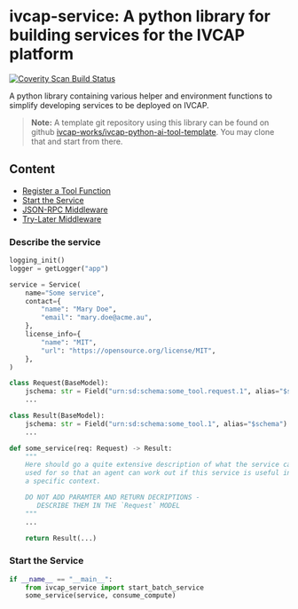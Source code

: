 # ivcap-service: A python library for building services for the IVCAP platform

<a href="https://scan.coverity.com/projects/ivcap-service-sdk-python">
  <img alt="Coverity Scan Build Status"
       src="https://scan.coverity.com/projects/31773/badge.svg"/>
</a>

A python library containing various helper and environment functions
to simplify developing services to be deployed on IVCAP.

> **Note:** A template git repository using this library can be found on github
[ivcap-works/ivcap-python-ai-tool-template](https://github.com/ivcap-works/ivcap-python-ai-tool-template). You may clone that and start from there.

## Content

* [Register a Tool Function](#register)
* [Start the Service](#start)
* [JSON-RPC Middleware](#json-rpc)
* [Try-Later Middleware](#try-later)

### Describe the service <a name="register"></a>

```python
logging_init()
logger = getLogger("app")

service = Service(
    name="Some service",
    contact={
        "name": "Mary Doe",
        "email": "mary.doe@acme.au",
    },
    license_info={
        "name": "MIT",
        "url": "https://opensource.org/license/MIT",
    },
)
```


```python
class Request(BaseModel):
    jschema: str = Field("urn:sd:schema:some_tool.request.1", alias="$schema")
    ...

class Result(BaseModel):
    jschema: str = Field("urn:sd:schema:some_tool.1", alias="$schema")
    ...

def some_service(req: Request) -> Result:
    """
    Here should go a quite extensive description of what the service can be
    used for so that an agent can work out if this service is useful in
    a specific context.

    DO NOT ADD PARAMTER AND RETURN DECRIPTIONS -
       DESCRIBE THEM IN THE `Request` MODEL
    """
    ...

    return Result(...)
```

### Start the Service <a name="start"></a>

```python
if __name__ == "__main__":
    from ivcap_service import start_batch_service
    some_service(service, consume_compute)
```
